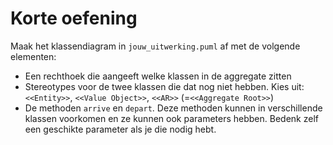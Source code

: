 # Korte oefening

Maak het klassendiagram in `jouw_uitwerking.puml` af met de volgende elementen:

- Een rechthoek die aangeeft welke klassen in de aggregate zitten
- Stereotypes voor de twee klassen die dat nog niet hebben. Kies uit: `<<Entity>>`, `<<Value Object>>`, `<<AR>>` (=`<<Aggregate Root>>`)
- De methoden `arrive` en `depart`. Deze methoden kunnen in verschillende klassen voorkomen en ze kunnen ook parameters hebben. Bedenk zelf een geschikte parameter als je die nodig hebt. 
